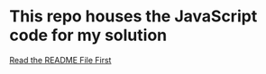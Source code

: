 # **This repo houses the JavaScript code for my solution**

[Read the README File First](https://github.com/Brian-Enos/Leet_Code/tree/main/Fizz-Buzz#readme)